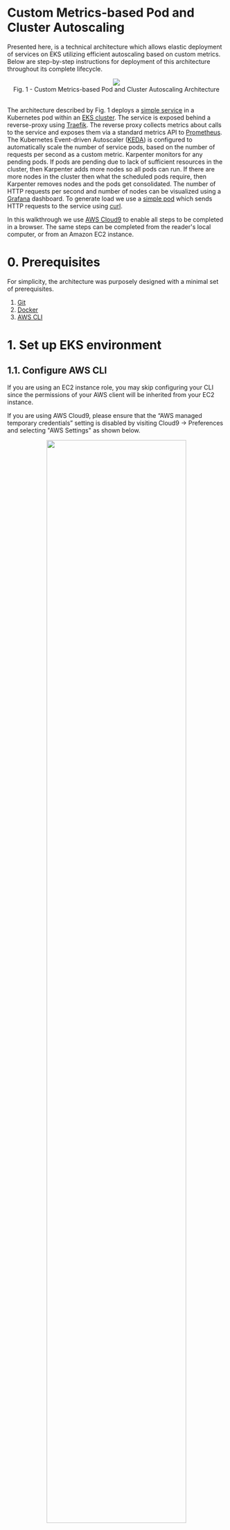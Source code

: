 # Custom Metrics-based Pod and Cluster Autoscaling

Presented here, is a technical architecture which allows elastic deployment of services on EKS utilizing efficient autoscaling based on custom metrics. Below are step-by-step instructions for deployment of this architecture throughout its complete lifecycle.

<center>
<img src="images/architecture.png" size="80%" align=center /><br/>
Fig. 1 - Custom Metrics-based Pod and Cluster Autoscaling Architecture
</center> 
<br/>

The architecture described by Fig. 1 deploys a [simple service](../hpa-example/Dockerfile) in a Kubernetes pod within an [EKS cluster](../../../../../wd/conf/eksctl/yaml/eks-karpenter.yaml). The service is exposed behind a reverse-proxy using [Traefik](https://github.com/traefik/traefik). The reverse proxy collects metrics about calls to the service and exposes them via a standard metrics API to [Prometheus](https://github.com/prometheus/prometheus). The Kubernetes Event-driven Autoscaler ([KEDA](https://github.com/kedacore/keda)) is configured to automatically scale the number of service pods, based on the number of requests per second as a custom metric. Karpenter monitors for any pending pods. If pods are pending due to lack of sufficient resources in the cluster, then Karpenter adds more nodes so all pods can run. If there are more nodes in the cluster then what the scheduled pods require, then Karpenter removes nodes and the pods get consolidated. The number of HTTP requests per second and number of nodes can be visualized using a [Grafana](https://github.com/grafana/grafana) dashboard. To generate load we use a [simple pod](../hpa-example/load-generator.yaml) which sends HTTP requests to the service using [curl](https://github.com/curl/curl).

In this walkthrough we use [AWS Cloud9](https://aws.amazon.com/pm/cloud9/) to enable all steps to be completed in a browser. The same steps can be completed from the reader's local computer, or from an Amazon EC2 instance.

# 0. Prerequisites
For simplicity, the architecture was purposely designed with a minimal set of prerequisites.
1. [Git](https://git-scm.com/downloads)
2. [Docker](https://docs.docker.com/get-docker)
3. [AWS CLI](https://docs.aws.amazon.com/cli/latest/userguide/getting-started-install.html)

# 1. Set up EKS environment
## 1.1. Configure AWS CLI
If you are using an EC2 instance role, you may skip configuring your CLI since the permissions of your AWS client will be inherited from your EC2 instance. 

If you are using AWS Cloud9, please ensure that the “AWS managed temporary credentials” setting is disabled by visiting Cloud9 -> Preferences and selecting "AWS Settings" as shown below.

<center>
<img src="images/cloud9-credentials.png" width="80%" align="center"><br/>
Fig. 2 - AWS Settings in Cloud9
</center>
<br/>

To set your Access Key ID and Secret Access Key, please run the command below:

```bash
aws configure
```
<details>
    <summary>Example:</summary>
    
    ~ $ aws configure
    AWS Access Key ID [****************ABC1]:
    AWS Secret Access Key [****************adb6]:
    Default region name [us-west-2]:
    Default output format [json]:

</details>

<br/>
Paste your AWS Access Key ID and Secret Access Key when prompted, then specify your desired AWS region and enter `json` as default output format.

## 1.2. Clone the [aws-do-eks](https://github.com/aws-samples/aws-do-eks) project
Clone the project repository as shown below:

```bash
git clone https://github.com/aws-samples/aws-do-eks
```

## 1.3. Build the `aws-do-eks` container

```bash
cd aws-do-eks
./build.sh
```

<details>
    <summary>Output:</summary>

    ~/environment/aws-do-eks (main) $ ./build.sh 
    Sending build context to Docker daemon  30.56MB
    Step 1/11 : FROM ubuntu:20.04
    ---> 14be0685b768
    Step 2/11 : ARG http_proxy
    ---> Using cache
    ---> 194993474db1
    Step 3/11 : ARG https_proxy
    ---> Using cache
    ---> 8a240cfc049b
    Step 4/11 : ARG no_proxy
    ---> Using cache
    ---> 6fa3a2bf3285
    Step 5/11 : ENV DEBIAN_FRONTEND=noninteractive
    ---> Using cache
    ---> 8b3067251c60
    Step 6/11 : ENV AWS_PAGER=""
    ---> Using cache
    ---> b84db3dcafb3
    Step 7/11 : ADD Container-Root /
    ---> Using cache
    ---> 6290745dc8c4
    Step 8/11 : ADD wd/conf/ /eks/conf/
    ---> Using cache
    ---> b5cdc32106ac
    Step 9/11 : RUN export http_proxy=$http_proxy; export https_proxy=$https_proxy; export no_proxy=$no_proxy; /setup.sh; rm -f /setup.sh
    ---> Running in 570984ad799b
    Get:1 http://archive.ubuntu.com/ubuntu focal InRelease [265 kB]
    Get:2 http://security.ubuntu.com/ubuntu focal-security InRelease [114 kB]
    Get:3 http://security.ubuntu.com/ubuntu focal-security/main amd64 Packages [2906 kB]
    ...
    Step 10/11 : WORKDIR /eks
    ---> Running in f9a6638b2b75
    Removing intermediate container f9a6638b2b75
    ---> 713b8e56435e
    Step 11/11 : CMD /startup.sh
    ---> Running in 646ba315cae5
    Removing intermediate container 646ba315cae5
    ---> 563aea707b85
    Successfully built 563aea707b85
    Successfully tagged xxxxxxxxxxxx.dkr.ecr.us-west-2.amazonaws.com/aws-do-eks:v20230524

</details>
<br/>

## 1.4. Run `aws-do-eks` container

```bash
./run.sh
```

<details>
    <summary>Output:</summary>

    $ ./run.sh 
    babbe0a55e9246b11c7e06b89f67e34168f88bc5a84e9ccd42d4b5b260389919
    $

</details>
<br/>

Note: Any existing cluster context from your local host located in `${HOME}/kube/config` will be mounted inside the container when it runs.

## 1.5. Open a shell into the container

```bash
./exec.sh
```

<details>
    <summary>Output:</summary>

    root@babbe0a55e92:/eks#

</details>
<br/>

## 1.6. Configure environment

You may skip this step if you already have an EKS cluster.

```bash
./env-config.sh
```

Change line:

`export CONF=conf/eksctl/yaml/eks.yaml`

to

`export CONF=conf/eksctl/yaml/eks-karpenter.yaml`

then save and exit the configuration by pressing `Esc`, and typing `:wq`.

The cluster manifest we configured is shown below:

```yaml
# Reference: https://eksctl.io/usage/eksctl-karpenter/

apiVersion: eksctl.io/v1alpha5
kind: ClusterConfig

metadata:
  name: do-eks-yaml-karpenter
  version: "1.28"
  region: us-west-2
  tags:
    karpenter.sh/discovery: do-eks-yaml-karpenter

iam:
  withOIDC: true

addons:
  - name: aws-ebs-csi-driver
    version: v1.26.0-eksbuild.1
    wellKnownPolicies:
      ebsCSIController: true

karpenter:
  version: 'v0.32.4'
  createServiceAccount: true
  #  defaultInstanceProfile: 'KarpenterInstanceProfile'

managedNodeGroups:
  - name: c5-xl-do-eks-karpenter-ng
    instanceType: c5.xlarge
    instancePrefix: c5-xl
    privateNetworking: true
    minSize: 0
    desiredCapacity: 2
    maxSize: 10
    volumeSize: 300
    iam:
      withAddonPolicies:
        cloudWatch: true
        ebs: true
```

The manifest defines an EKS cluster version `1.29` with Karpenter version `0.32.4`. It has a managed node group of c5.xlarge instance type nodes which is used to run system pods like coredns and karpenter.

## 1.7. Create EKS cluster

You may skip this step if you are using a pre-existing EKS cluster.

```bash
./eks-create.sh
```

This script will execute `eksctl create cluster -f ./conf/eksctl/yaml/eks-karpenter.yaml`

Note: The process of creating an EKS cluster takes around 20 minutes.

<details>
    <summary>Output:</summary>

    2023-07-25 15:09:08 [ℹ]  eksctl version 0.150.0
    2023-07-25 15:09:08 [ℹ]  using region us-west-2
    2023-07-25 15:09:08 [ℹ]  setting availability zones to [us-west-2a us-west-2d us-west-2c]
    2023-07-25 15:09:08 [ℹ]  subnets for us-west-2a - public:192.168.0.0/19 private:192.168.96.0/19
    2023-07-25 15:09:08 [ℹ]  subnets for us-west-2d - public:192.168.32.0/19 private:192.168.128.0/19
    2023-07-25 15:09:08 [ℹ]  subnets for us-west-2c - public:192.168.64.0/19 private:192.168.160.0/19
    2023-07-25 15:09:08 [ℹ]  nodegroup "c5-xl-do-eks-karpenter-ng" will use "" [AmazonLinux2/1.28]
    2023-07-25 15:09:08 [ℹ]  using Kubernetes version 1.28
    2023-07-25 15:09:08 [ℹ]  creating EKS cluster "do-eks-yaml-karpenter" in "us-west-2" region with managed nodes
    ...

    2023-07-25 15:20:06 [ℹ]  adding Karpenter to cluster do-eks-yaml-karpenter
    2023-07-25 15:20:56 [ℹ]  kubectl command should work with "/root/.kube/config", try 'kubectl get nodes'
    2023-07-25 15:21:36 [✔]  EKS cluster "do-eks-yaml-karpenter" in "us-west-2" region is ready

    Done creating cluster using /eks/conf/eksctl/yaml/eks-karpenter.yaml

</details>
<br/>

The new cluster will have Karpenter deployed. If you are using an existing EKS cluster that does not have Karpenter, you may deploy it by following instructions [here](https://karpenter.sh/docs/getting-started/getting-started-with-karpenter/#4-install-karpenter).

## 1.8. Verify cluster 

```bash
kubectl get pods -A
```

You should see a number of running pods in the `kube-system` namespace as well as karpenter pods in the karpenter namespace.

<details>
    <summary>Output:</summary>

    root@cbcc176f4f98:/eks/deployment/karpenter# kubectl get pods -A
    NAMESPACE     NAME                        READY   STATUS    RESTARTS   AGE
    karpenter     karpenter-b5ff789bf-hnfb6   1/1     Running   0          5h47m
    karpenter     karpenter-b5ff789bf-pbbvc   1/1     Running   0          5h47m
    kube-system   aws-node-brq2d              1/1     Running   0          5h53m
    kube-system   aws-node-dq7wm              1/1     Running   0          5h53m
    kube-system   coredns-67f8f59c6c-9g7dr    1/1     Running   0          6h
    kube-system   coredns-67f8f59c6c-krm8c    1/1     Running   0          6h
    kube-system   kube-proxy-lntsq            1/1     Running   0          5h53m
    kube-system   kube-proxy-nvvfh            1/1     Running   0          5h53m

</details>

## 1.9. Create Karpenter NodePool and EC2NodeClass

From the `aws-do-eks` container shell run:

```bash
pushd /eks/deployment/karpenter
./provisioner-deploy-v1beta1.sh
popd
```

<details>
    <summary>Output:</summary>

    # pushd /eks/deployment/karpenter
    /eks/deployment/karpenter /eks
    # ./provisioner-deploy-v1beta1.sh
    CLUSTER_NAME=do-eks-yaml-karpenter
    nodepool.karpenter.sh/default created
    ec2nodeclass.karpenter.k8s.aws/default created
    # popd
    /eks

</details>
<br/>

Let’s look into how the Karpenter configuration was created. The script generated the following two manifests:

```yaml
apiVersion: karpenter.sh/v1beta1
kind: NodePool
metadata:
  name: default
spec:
  template:
    metadata:
      labels:
        cluster-name: $CLUSTER_NAME
      annotations:
        purpose: "karpenter-example"
    spec:
      nodeClassRef:
        apiVersion: karpenter.k8s.aws/v1beta1
        kind: EC2NodeClass
        name: default
      requirements:
        - key: "karpenter.sh/capacity-type"
          operator: In
          values: ["spot", "on-demand"]
        - key: "karpenter.k8s.aws/instance-category"
          operator: In
          values: ["c", "m", "r", "g", "p"]
        - key: "karpenter.k8s.aws/instance-generation"
          operator: Gt
          values: ["2"]
  disruption:
    consolidationPolicy: WhenUnderutilized
    #consolidationPolicy: WhenEmpty
    #consolidateAfter: 30s
    expireAfter: 720h
---
apiVersion: karpenter.k8s.aws/v1beta1
kind: EC2NodeClass
metadata:
  name: default
spec:
  amiFamily: AL2
  subnetSelectorTerms:
    - tags:
        karpenter.sh/discovery: "${CLUSTER_NAME}"
  securityGroupSelectorTerms:
    - tags:
        karpenter.sh/discovery: "${CLUSTER_NAME}"
  role: "KarpenterNodeRole-${CLUSTER_NAME}"
  tags:
    app: autoscaling-test
  blockDeviceMappings:
    - deviceName: /dev/xvda
      ebs:
        volumeSize: 80Gi
        volumeType: gp3
        iops: 10000
        deleteOnTermination: true
        throughput: 125
  detailedMonitoring: true
``` 

Among other settings, the EC2NodeClass is used to specify that provisioned nodes should have an 80Gi volume attached. This is necessary, because if the volume is too small, it may run out of space when running pods from larger container images.
The NodePool manifest, instructs Karpenter to use spot or on-demand instances within the specified instance families when adding new nodes to the cluster.

## 1.10. Deploy EBS CSI Controller

If you created the cluster using the provided manifest, the EBS CSI Controller is already deployed and you may skip this step. You can check if EBS CSI is deployed to your cluster by running `kubectl get pods -A | grep ebs-csi`.

This Container Storage Interface (CSI) controller is needed to enable use of EBS volumes from the Kubernetes cluster. EBS volumes are needed by some of the tools we’ll use later. If you are using a pre-existing EKS cluster where the EBS CSI Controller is not deployed, you can follow the instructions below to deploy the open-source self-managed version of the CSI controller. Amazon EKS also offers this deployment as a manged add-on described [here](https://docs.aws.amazon.com/eks/latest/userguide/managing-ebs-csi.html).

```bash
pushd /eks/deployment/csi/ebs
./deploy.sh
popd
```

<details>
    <summary>Output:</summary>

    /eks# pushd /eks/deployment/csi/ebs
    /eks/deployment/csi/ebs /eks
    /eks/deployment/csi/ebs# ./deploy.sh 
    serviceaccount/ebs-csi-controller-sa created
    serviceaccount/ebs-csi-node-sa created
    clusterrole.rbac.authorization.k8s.io/ebs-csi-node-role created
    clusterrole.rbac.authorization.k8s.io/ebs-external-attacher-role created
    clusterrole.rbac.authorization.k8s.io/ebs-external-provisioner-role created
    clusterrole.rbac.authorization.k8s.io/ebs-external-resizer-role created
    clusterrole.rbac.authorization.k8s.io/ebs-external-snapshotter-role created
    clusterrolebinding.rbac.authorization.k8s.io/ebs-csi-attacher-binding created
    clusterrolebinding.rbac.authorization.k8s.io/ebs-csi-node-getter-binding created
    clusterrolebinding.rbac.authorization.k8s.io/ebs-csi-provisioner-binding created
    clusterrolebinding.rbac.authorization.k8s.io/ebs-csi-resizer-binding created
    clusterrolebinding.rbac.authorization.k8s.io/ebs-csi-snapshotter-binding created
    deployment.apps/ebs-csi-controller created
    poddisruptionbudget.policy/ebs-csi-controller created
    daemonset.apps/ebs-csi-node created
    csidriver.storage.k8s.io/ebs.csi.aws.com created
    /eks/deployment/csi/ebs# popd
    /eks

</details>

# 2. Deploy tools to cluster

## 2.1. Traefik - reverse proxy

From the `aws-do-eks` container shell run:

```bash
pushd /eks/deployment/traefik
./deploy.sh
popd
```

<details>
    <summary>Output:</summary>

    /eks# pushd /eks/deployment/traefik
    /eks/deployment/traefik /eks
    /eks/deployment/traefik# ./deploy.sh 
    namespace/traefik created
    "traefik" has been added to your repositories
    Hang tight while we grab the latest from your chart repositories...
    ...Successfully got an update from the "traefik" chart repository
    Update Complete. ⎈Happy Helming!⎈
    NAME: traefik
    LAST DEPLOYED: Wed Aug  2 15:20:35 2023
    NAMESPACE: traefik
    STATUS: deployed
    REVISION: 1
    TEST SUITE: None
    NOTES:
    Traefik Proxy v2.10.6 has been deployed successfully on traefik namespace !
    /eks/deployment/traefik# popd
    /eks

</details>
<br/>

## 2.2. KEDA

From the `aws-do-eks` container shell run:

```bash
pushd /eks/deployment/horizontal-pod-autoscaler/keda
./deploy.sh
popd
```
	
<details>
    <summary>Output:</summary>

    /eks# pushd /eks/deployment/horizontal-pod-autoscaler/keda
    /eks/deployment/horizontal-pod-autoscaler/keda /eks
    /eks/deployment/horizontal-pod-autoscaler/keda# ./deploy.sh
    "kedacore" has been added to your repositories
    Hang tight while we grab the latest from your chart repositories...
    ...Successfully got an update from the "kedacore" chart repository
    ...Successfully got an update from the "traefik" chart repository
    Update Complete. ⎈Happy Helming!⎈
    namespace/keda created
    NAME: keda
    LAST DEPLOYED: Wed Aug  2 15:24:08 2023
    NAMESPACE: keda
    STATUS: deployed
    REVISION: 1
    TEST SUITE: None
    .Kubernetes Event-driven Autoscaling (KEDA) - Application autoscaling made simple.

    Get started by deploying Scaled Objects to your cluster:
        - Information about Scaled Objects : https://keda.sh/docs/latest/concepts/
        - Samples: https://github.com/kedacore/samples

    Get information about the deployed ScaledObjects:
    kubectl get scaledobject [--namespace <namespace>]

    Get details about a deployed ScaledObject:
    kubectl describe scaledobject <scaled-object-name> [--namespace <namespace>]

    Get information about the deployed ScaledObjects:
    kubectl get triggerauthentication [--namespace <namespace>]

    Get details about a deployed ScaledObject:
    kubectl describe triggerauthentication <trigger-authentication-name> [--namespace <namespace>]

    Get an overview of the Horizontal Pod Autoscalers (HPA) that KEDA is using behind the scenes:
    kubectl get hpa [--all-namespaces] [--namespace <namespace>]

    Learn more about KEDA:
    - Documentation: https://keda.sh/
    - Support: https://keda.sh/support/
    - File an issue: https://github.com/kedacore/keda/issues/new/choose
    /eks/deployment/horizontal-pod-autoscaler/keda# popd
    /eks

</details>
<br/>

## 2.3. Prometheus & Grafana

### 2.3.1. Deploy

From the `aws-do-eks` container run:

```bash
pushd /eks/deployment/prometheus-grafana
./deploy.sh
popd
```

<details>
    <summary>Output:</summary>


    /eks# pushd /eks/deployment/prometheus-grafana
    /eks/deployment/prometheus-grafana /eks
    /eks/deployment/prometheus-grafana# ./deploy.sh
    "prometheus-community" has been added to your repositories
    "grafana" has been added to your repositories
    namespace/prometheus created
    NAME: prometheus
    LAST DEPLOYED: Wed Aug  2 15:29:29 2023
    NAMESPACE: prometheus
    STATUS: deployed
    REVISION: 1
    TEST SUITE: None
    NOTES:
    The Prometheus server can be accessed via port 80 on the following DNS name from within your cluster:
    prometheus-server.prometheus.svc.cluster.local
    ...
    namespace/grafana created
    NAME: grafana
    LAST DEPLOYED: Wed Aug  2 15:29:33 2023
    NAMESPACE: grafana
    STATUS: deployed
    REVISION: 1
    NOTES:
    1. Get your 'admin' user password by running:
    kubectl get secret --namespace grafana grafana -o jsonpath="{.data.admin-password}" | base64 --decode ; echo
    2. The Grafana server can be accessed via port 80 on the following DNS name from within your cluster:
    grafana.grafana.svc.cluster.local
    ...
    /eks/deployment/prometheus-grafana# popd
    /eks

</details>
<br/>

### 2.3.2. Expose Grafana UI
There are a few possible ways to expose a web application running on Kubernetes and you may choose your own preferred method. For simplicity we will use kubectl port-forwarding.

To expose the Grafana UI in a new `aws-do-eks` shell run: 

```bash
pushd /eks/deployment/prometheus-grafana
./expose-grafana.sh
popd
```

<details>
    <summary>Output:<\summary>

    root@ef15cb4b4d4a:/eks# pushd /eks/deployment/prometheus-grafana
    /eks/deployment/prometheus-grafana /eks
    root@ef15cb4b4d4a:/eks/deployment/prometheus-grafana# ./expose-grafana.sh 

    If you are in a Cloud9 environment, the Grafana dashboard is available via the following URL:
    REGION=ef15cb4b4d4a
    https://.vfs.cloud9.ef15cb4b4d4a.amazonaws.com/login

    If you are port-forwarding from a local machine, the Grafana dashboard is available via the following URL:
    http://localhost:8080
    root@ef15cb4b4d4a:/eks/deployment/prometheus-grafana# Forwarding from 0.0.0.0:8080 -> 3000
    Handling connection for 8080

    root@ef15cb4b4d4a:/eks/deployment/prometheus-grafana# popd
    /eks
    root@ef15cb4b4d4a:/eks#

</details>
<br/>

You can check if the port forwarding process is running by executing: `ps -aef | grep port-forward`. While this process is running, you may access the Grafana UI at:

[http://localhost:8080](http://localhost:8080)

### 2.3.3. Login to the Grafana UI
Inside the `aws-do-eks` container in directory /eks/deployment/prometheus-grafana, use the `./auth.sh` script to retrieve the password for logging in to the Grafana UI.

```bash
pushd /eks/deployment/prometheus-grafana
./auth.sh
popd
```

<details>
    <summary>Output:</summary>


    /eks/deployment/prometheus-grafana /eks
    root@0b227152a5dc:/eks/deployment/prometheus-grafana# ./auth.sh
    actual_password_here
    root@0b227152a5dc:/eks/deployment/prometheus-grafana# popd
    /eks

</details>
<br/>

Navigate to [http://localhost:8080](http://localhost:8080) in your browser. The Grafana login page should load. Enter user name `admin` and the password provided by `./auth.sh` to authenticate.

<center>
<img src="images/grafana-login.png" width="40%" align="center"><br/>
Fig. 3 - Grafana UI Login
</center>
<br/>

Upon successful login, you will see the Grafana home page.

<center>
<img src="images/grafana-home.png" width="80%" align="center"><br/>
Fig. 4 - Grafana Home Page
</center>
<br/>

### 2.3.4. Import Cluster Autoscaling Dashboard

To import the autoscaling dashboard, please navigate to Home->Dashboards, then pull-down the “New” button and select “Import”.

<center>
<img src="images/grafana-dashboards.png" width="80%" align="center"><br/>
Fig. 5 - Import Dashboard Navigation
</center>
<br/>

Download the [autoscaling grafna dashboard](../hpa-example/grafana-dashboard.json) locally, then import it by uploading the local file as shown in Fig. 6.

<center>
<img src="images/grafana-import.png" width="80%" align="center"><br/>
Fig. 6 - Import Grafana Dashboard
</center>
<br/>

Click the "Import" button and you will see the initial Cluster Autoscaling Dashboard (Fig. 7)
<center>
<img src="images/grafana-dashboard-autoscaling.png" width="80%" align="center"><br/>
Fig. 7 - Cluster Autoscaling Dashboard
</center>
<br/>

# 3. Run scale experiment

To set up the scale experiment will deploy a simple PHP service hosted in Apache HTTP server behind a Traefik reverse-proxy. We will use KEDA to monitor and autoscale the number of pods for this service based on the rate of requests it receives. We will deploy a number of pods which send requests to the service. We will increase the load by increasing the number of load-generating pods. As we scale the load up we will observe the number of service pods increase. When there are not enough nodes to run the service pods, Karpenter will automatically add more nodes to the cluster.
To complete this experiment, follow the steps below:

## 3.1. Build service container and push it to your private container registry

```bash
pushd /eks/deployment/horizontal-pod-autoscaler/hpa-example
./build.sh
./push.sh
popd
```

<details>
    <summary>Output:</summary>

    /eks# pushd /eks/deployment/horizontal-pod-autoscaler/hpa-example
    /eks/deployment/horizontal-pod-autoscaler/hpa-example /eks
    /eks/deployment/horizontal-pod-autoscaler# ./build.sh
    => [1/4] FROM
    ... 
    => [2/4] COPY index.php /var/www/html/index.php                                                                                                                                                           2.0s
    => [3/4] RUN mkdir -p /var/www/html/php-apache; ln -s /var/www/html/index.php /var/www/html/php-apache/index.php; mkdir -p /var/www/html/hpa-example; ln -s /var/www/html/index.php /var/www/html/hpa-ex  0.6s
    => [4/4] RUN chmod a+rx index.php                                                                                                                                                                         0.6s
    => exporting to image                                                                                                                                                                                     0.1s
    => => exporting layers                                                                                                                                                                                    0.0s
    => => writing image sha256:0b7d1241c011116a9c14833f201ebb80de91206fce14824559ed4eb906f7be17                                                                                                               0.0s
    ...
    /eks/deployment/horizontal-pod-autoscaler/hpa-example# ./push.sh 
    ...
    Login Succeeded
    ...
    224465a7fa05: Pushed 
    8f3dcbaaf41f: Pushed 
    ...
    latest: digest: sha256:f0b538696bae610ba92f60926b4fc419537e4ccb512ce0608578ee85fa487740 size: 3656
    /eks/deployment/horizontal-pod-autoscaler/hpa-example# popd
    /eks

</details>
<br/>

## 3.2. Deploy service

```bash
pushd /eks/deployment/horizontal-pod-autoscaler/hpa-example/
./run.sh
```

<details>
    <summary>Output:</summary>

    /eks#pushd /eks/deployment/horizontal-pod-autoscaler/hpa-example/
    /eks/deployment/horizontal-pod-autoscaler/hpa-example /eks
    /eks/deployment/horizontal-pod-autoscaler/hpa-example# ./run.sh 

    Generating manifest from template php-apache.yaml-template ...

    Applying base manifests ...
    namespace/hpa-example created
    deployment.apps/php-apache created
    service/php-apache created

</details>
<br/>

## 3.3. Check status

```bash
./status.sh
```

<details>
    <summary>Output:</summary>

    /eks/deployment/horizontal-pod-autoscaler/hpa-example# ./status.sh 

    Showing hpa-example status ...
    NAME                             READY   STATUS    RESTARTS   AGE
    pod/php-apache-fc7ff7cdb-jnbrr   1/1     Running   0          8m47s

    NAME                 TYPE        CLUSTER-IP     EXTERNAL-IP   PORT(S)   AGE
    service/php-apache   ClusterIP   10.100.60.16   <none>        80/TCP    8m47s

    NAME                         READY   UP-TO-DATE   AVAILABLE   AGE
    deployment.apps/php-apache   1/1     1            1           8m47s

    NAME                                   DESIRED   CURRENT   READY   AGE
    replicaset.apps/php-apache-fc7ff7cdb   1         1         1       8m47s

</details>
<br/>

## 3.4. Create Ingress

```bash
kubectl apply -f ./ingress.yaml
```

<details>
    <summary>Output:</summary>

    /eks/deployment/horizontal-pod-autoscaler/hpa-example# kubectl apply -f ./ingress.yaml
    ingress.networking.k8s.io/php-apache-ingress created

</details>
<br/>

<!--
## 3.4. Alternatively Create Traefik Ingress Route
Note: If using a Traefik Ingress Route instead of Kubernetes Ingress, the name of the service
in the rate panel of the dashboard will need to be selected to reflect the Traefik-specific route name.

```bash
kubectl apply -f ./ingressroute.yaml
```

<details>
    <summary>Output:</summary>

    /eks/deployment/horizontal-pod-autoscaler/hpa-example# kubectl apply -f ./ingressroute.yaml 
    ingressroute.traefik.containo.us/ingressroute-apache created

</details>
-->

## 3.5. Deploy KEDA Scaled Object

We are going to apply the following KEDA Scaled Object manifest to the cluster:

```yaml
apiVersion: keda.sh/v1alpha1
kind: ScaledObject
metadata:
  name: keda-prometheus-hpa
  namespace: hpa-example
spec:
  scaleTargetRef:
    name: php-apache
  minReplicaCount:  1 
  cooldownPeriod:   30
  triggers:
  - type: prometheus
    metadata:
      serverAddress: http://prometheus-server.prometheus.svc.cluster.local:80
      metricName: http_requests_total
      threshold: '1'
      query: rate(traefik_service_requests_total{service="hpa-example-php-apache-80@kubernetes",code="200"}[2m])
```

This manifest defines a scaled object named `keda-prometheus-hpa` which scales the `php-apache` deployment based on the rate of the custom metric `http_requests_total` available in Prometheus. When the metric exceeds 1 request per second per pod, KEDA adds more pods. Pods are removed when the number of requests per second per pod are below the threshold for longer than 30 seconds.

```bash
kubectl apply -f ./keda-scaled-object.yaml
```

<details>
    <summary>Output:</summary>

    /eks/deployment/horizontal-pod-autoscaler/hpa-example# kubectl apply -f ./keda-scaled-object.yaml
    scaledobject.keda.sh/keda-prometheus-hpa created

</details>

At this point your cluster auto-scaling dashboard should look similar to the one in Fig. 8 below:

<center>
<img src="images/grafana-dashboard-no-load.png" width="80%" align="center"><br/> 
Fig. 8 - Cluster Auto-scaling Dashboard with no load
</center>
<br/>

We have one system node, one service pod and 0 requests per second.<br/>
Note: If you are running the experiment for the first time, the requests-per-second panel may display “no data available”. This is expected. You may proceed to the next step to allow a few minutes for data to be collected. If the panel is still blank, plese click on the data label at the bottom of the panel to ensure the series is displayed. If there is still no data, please edit the panel and review the prometheus query in code or builder mode to ensure that it returns rate data.

## 3.6. Deploy load generator

```bash
kubectl apply -f ./load-generator.yaml
```

<details>
    <summary>Output:</summary>

    /eks/deployment/horizontal-pod-autoscaler/hpa-example# kubectl apply -f ./load-generator.yaml
    deployment.apps/load-generator created

</details>
<br/>

This starts a single load-generating pod which sends a request to the service repeatedly at a millisecond interval.

The dashboard shows a raise in the request rate per second and KEDA spins up more instances of our service pods to be able to serve the increased number of request.

<center>
<img src="images/grafana-dashboard-rising-load.png" width="80%" align="center"><br/>
Fig. 9 - Horizontal Pod Autoscaling via KEDA
</center>
<br/>
Note that all pods fit on the current system pod nodes, so no new nodes were added to the cluster.

## 3.7. Scale out

```bash
./scale.sh load-generator 40
```

You will see more service pods and nodes elasticaly added to the cluster.

<details>
    <summary>Output:</summary>

    /eks/deployment/horizontal-pod-autoscaler/hpa-example# ./scale.sh load-generator 40

    Scaling deployment load-generator to 40 replicas ...
    deployment.apps/load-generator scaled

</details>
<br/>

Since the number of load generator pods increases, the requests per second sent to the service is increased. KEDA creates more pods to allow the increased load to be handled. Some of the service pods enter the “Pending” state because the existing nodes cannot accommodate them. As soon as Karpenter detects “Pending” pods, it adds more nodes to the cluster. Thus, we have horizontally scaled both our pods and nodes.

<center>
<img src="images/grafana-dashboard-scale-out.png" width="80%" align="center"><br/>
Fig. 10 - Node autoscaling via Karpenter
</center>
<br/>

Autoscaling continues until all scaled pods become Running and the requests from all load generators are handled by the service pods:

<center>
<img src="images/grafana-dashboard-scaled.png" width="80%" align="center"><br/>
Fig. 11 - Autoscaling in horizontal and vertical direction
</center>
<br/>

To zoom out, use the time-range selector.

## 3.8. Scale in

```bash
./scale.sh load-generator 1
```

<details>
    <summary>Output:</summary>


    eks/deployment/horizontal-pod-autoscaler/hpa-example# ./scale.sh load-generator 1

    Scaling deployment load-generator to 1 replicas ...
    deployment.apps/load-generator scaled

</details>
<br/>

The cluster will automatically scale in since requests are being sent only by the original pod.

The Grafana dashboard shows the reduction in request per second, service pods and cluster nodes.

<center>
<img src="images/grafana-dashboard-scale-in.png" width="80%" align="center"><br/> 
Fig. 12 - Scaling in
</center>
<br/>

Note that the number of remaining nodes in the cluster does not necessarily match the number of nodes in the beginning of the experiment. The number of nodes in the cluster is controlled by Karpenter. The Karpenter provisioner may be configured to relocate pods in order to minimize the number of running nodes.

# 4. Scaling out GPU workloads

The same approach as described in section 3 can be applied when scaling out GPU workloads. Let's again use the same "requests per second" metric, but this time specify that our workload pods require one NVIDIA GPU each. 

## 4.1. Update deployment
We'll add `nvidia.com/gpu: 1` to the resource limits and requests of our example deployment manifest `php-apache.yaml-template` located in `/eks/deployment/horizontal-pod-autoscaler/hpa-example` within the `aws-do-eks` container:

```yaml
---
apiVersion: apps/v1
kind: Deployment
metadata:
  name: php-apache
  namespace: hpa-example
spec:
  selector:
    matchLabels:
      run: php-apache
  replicas: 1
  template:
    metadata:
      labels:
        run: php-apache
    spec:
      containers:
      - name: php-apache
        image: ${REGISTRY}${IMAGE}${TAG}
        ports:
        - containerPort: 80
        resources:
          limits:
            cpu: 500m
            nvidia.com/gpu: 1
          requests:
            cpu: 200m
            nvidia.com/gpu: 1
---
apiVersion: v1
kind: Service
metadata:
  name: php-apache
  namespace: hpa-example
  labels:
    run: php-apache
spec:
  ports:
  - name: web
    port: 80
  selector:
    run: php-apache
```

Then execute `./run.sh` to update the deployment.

```bash
./run.sh
```
<details>
    <summary>Output:</summary>

    Generating manifest from template php-apache.yaml-template ...

    Applying base manifests ...
    namespace/hpa-example unchanged
    deployment.apps/php-apache configured
    service/php-apache unchanged

</details>
</br>

## 4.2. Deploy NVIDIA device plugin
The NVIDIA device plugin is needed to enable the cluster to recognize nodes that have available GPU resources and schedule pods that require GPUs on those nodes.

To deploy the NVIDIA device plugin execute, from the `aws-do-eks` shell execute:

```bash
pushd /eks/deployment/nvidia-device-plugin
./deploy.sh
popd
```

<details>
    <summary>Output:</summary>
    daemonset.apps/nvidia-device-plugin-daemonset created
</details>
<br/>

Use the following command to check the status of the device plugin:

```bash
kubectl -n kube-system get daemonset
```

<details>
    <summary>Output:</summary>

    NAMESPACE     NAME                                  DESIRED   CURRENT   READY   UP-TO-DATE   AVAILABLE   NODE SELECTOR              AGE
    kube-system   aws-node                              8         8         8       8            8           <none>                     4d21h
    kube-system   ebs-csi-node                          8         8         8       8            8           kubernetes.io/os=linux     4d21h
    kube-system   kube-proxy                            8         8         8       8            8           <none>                     4d21h
    kube-system   nvidia-device-plugin-daemonset        8         8         8       8            8           <none>                     8s
    prometheus    prometheus-prometheus-node-exporter   8         8         8       8            8           kubernetes.io/os=linux     92m

</details>
<br/>

Upon successful deployment you would see that the number of "Ready" pods from daemonset `nvidia-device-plugin-daemonset` is equal to the number of "Desired" pods.

## 4.3. Scale

To scale out the cluster, simply increase the number of replicas of the load generator pod.

```bash
./scale.sh load-generator 40
```

The number of requests to our example service increases. KEDA scales the service deployment accordingly, adding more pods. The pods require one GPU each. Since there aren't enough GPUs in the cluster to run the new pods, these pods remain in "Pending" state. Karpenter notices the pending pods and adds GPU nodes to the cluster. As soon as these nodes become "Ready", the nvidia-device-plugin daemonset runs on them and the GPUs get advertised in the cluster. The Kubernetes pod scheduler matches the "Pending" pods against the new nodes with available GPUs, and these pods enter the "ContainerCreating", followed by "Running" state.

<center>
<img src="images/grafana-dashboard-gpu-scale-out.png" width="80%" align="center"><br/>
Fig. 13 - GPU nodes scaled out
</center>
<br/>

As can be seen from the legend of the top dashboard pane, Karpenter added `g3.8xlarge`, `g4dn.xlarge`, `g4dn.12xlarge`, `g4dn.metal`, and `p3.8xlarge` GPU nodes to the cluster. You may further restrict or widen the families of node types that Karpenter is allowed to use for GPU workloads by modifying the Karpenter provisioner or set of provisioners. 

To scale in the cluster, simply reduce the number of load generator pods back to 1.

```bash
./scale.sh load-generator 1
```

<center>
<img src="images/grafana-dashboard-gpu-scale-in.png" width="80%" align="center"><br/>
Fig. 14 - GPU nodes scaled in
</center>
<br/>


# 5. Clean up

If you created an EKS cluster following the steps from the previous sections, to clean up, you can delete the deployments and the EKS cluster by executing the following in the `aws-do-eks` container shell:

```bash
pushd /eks
kubectl delete deployment -A --all
./eks-delete.sh
popd
```

<details>
    <summary>Output:</summary>

    /eks# pushd /eks
    /eks /eks
    /eks# kubectl delete deployment -A --all
    deployment.apps "grafana" deleted
    deployment.apps "load-generator" deleted
    deployment.apps "php-apache" deleted
    deployment.apps "karpenter" deleted
    deployment.apps "keda-admission-webhooks" deleted
    deployment.apps "keda-operator" deleted
    deployment.apps "keda-operator-metrics-apiserver" deleted
    deployment.apps "coredns" deleted
    deployment.apps "ebs-csi-controller" deleted
    deployment.apps "prometheus-kube-state-metrics" deleted
    deployment.apps "prometheus-prometheus-pushgateway" deleted
    deployment.apps "prometheus-server" deleted
    deployment.apps "traefik" deleted

    /eks# ./eks-delete.sh
    /eks/impl/eksctl/yaml /eks

    ./eks-delete.sh


    Deleting cluster using /eks/conf/eksctl/yaml/eks-karpenter.yaml ...

    eksctl delete cluster -f /eks/conf/eksctl/yaml/eks-karpenter.yaml

    2023-08-05 04:42:36 [ℹ]  deleting EKS cluster "do-eks-yaml-karpenter"
    2023-08-05 04:42:37 [ℹ]  will drain 0 unmanaged nodegroup(s) in cluster "do-eks-yaml-karpenter"
    2023-08-05 04:42:37 [ℹ]  starting parallel draining, max in-flight of 1
    2023-08-05 04:42:37 [ℹ]  cordon node "ip-192-168-114-25.us-west-2.compute.internal"
    2023-08-05 04:42:37 [ℹ]  cordon node "ip-192-168-172-32.us-west-2.compute.internal"

    2023-08-05 04:46:54 [✔]  drained all nodes: [ip-192-168-172-32.us-west-2.compute.internal ip-192-168-114-25.us-west-2.compute.internal]
    2023-08-05 04:46:54 [ℹ]  deleted 0 Fargate profile(s)
    2023-08-05 04:46:54 [✔]  kubeconfig has been updated
    2023-08-05 04:46:54 [ℹ]  cleaning up AWS load balancers created by Kubernetes objects of Kind Service or Ingress
    2023-08-05 04:46:55 [ℹ]  
    3 sequential tasks: { delete nodegroup "c5-xl-do-eks-karpenter-ng", 
        2 sequential sub-tasks: { 
            2 parallel sub-tasks: { 
                2 sequential sub-tasks: { 
                    delete IAM role for serviceaccount "karpenter/karpenter",
                    delete serviceaccount "karpenter/karpenter",
                },
                2 sequential sub-tasks: { 
                    delete IAM role for serviceaccount "kube-system/aws-node",
                    delete serviceaccount "kube-system/aws-node",
                },
            },
            delete IAM OIDC provider,
        }, delete cluster control plane "do-eks-yaml-karpenter" [async] 
    }
    2023-08-05 04:46:55 [ℹ]  will delete stack "eksctl-do-eks-yaml-karpenter-nodegroup-c5-xl-do-eks-karpenter-ng"
    2023-08-05 04:46:55 [ℹ]  waiting for stack "eksctl-do-eks-yaml-karpenter-nodegroup-c5-xl-do-eks-karpenter-ng" to get deleted
    2023-08-05 04:46:55 [ℹ]  waiting for CloudFormation stack "eksctl-do-eks-yaml-karpenter-nodegroup-c5-xl-do-eks-karpenter-ng"

</details>
<br/>

# 6. Conclusion
We applied the same generic approach to scale both CPU and GPU workloads on Amazon EKS based on a custom metric. The auto-scaling example provided here is generic and can be utilized by any workload that has variable resource requirements, based on appropriate custom metrics. Workloads such as ML model inference, data simulation, batch processing jobs, etc. require auto-scaling because they are typically spiky in nature and it is difficult to predict their resource requirements and timing. The use of auto-scaling ensures that custer resources are allocated when needed and removed when not in use, thus maximizing utilization and minimizing cost.

